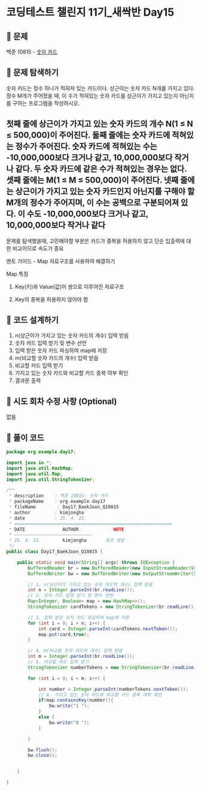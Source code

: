 # 코딩테스트 챌린지 11기_새싹반 Day15

## 📌 문제
백준 10815 - [숫자 카드](https://www.acmicpc.net/problem/10815)

## 📌 문제 탐색하기
숫자 카드는 정수 하나가 적혀져 있는 카드이다. 상근이는 숫자 카드 N개를 가지고 있다. 정수 M개가 주어졌을 때, 이 수가 적혀있는 숫자 카드를 상근이가 가지고 있는지 아닌지를 구하는 프로그램을 작성하시오.

첫째 줄에 상근이가 가지고 있는 숫자 카드의 개수 N(1 ≤ N ≤ 500,000)이 주어진다. 둘째 줄에는 숫자 카드에 적혀있는 정수가 주어진다. 숫자 카드에 적혀있는 수는 -10,000,000보다 크거나 같고, 10,000,000보다 작거나 같다. 두 숫자 카드에 같은 수가 적혀있는 경우는 없다.
셋째 줄에는 M(1 ≤ M ≤ 500,000)이 주어진다. 넷째 줄에는 상근이가 가지고 있는 숫자 카드인지 아닌지를 구해야 할 M개의 정수가 주어지며, 이 수는 공백으로 구분되어져 있다. 이 수도 -10,000,000보다 크거나 같고, 10,000,000보다 작거나 같다
---
문제를 탐색했을때, 고민해야할 부분은 카드가 중복을 허용하지 않고 단순 입출력에 대한 비교이므로 속도가 중요

멘토 가이드 - Map 자료구조를 사용하여 해결하기

Map 특징

1. Key(키)와 Value(값)이 쌍으로 이루어진 자료구조

2. Key의 중복을 허용하지 않아야 함

## 📌 코드 설계하기
1. n(상근이가 가지고 있는 숫자 카드의 개수) 입력 받음
2. 숫자 카드 입력 받기 및 변수 선언
3. 입력 받은 숫자 카드 파싱하여 map에 저장
4. m(비교할 숫자 카드의 개수) 입력 받음
5. 비교할 카드 입력 받기
6. 가지고 있는 숫자 카드와 비교할 카드 중복 여부 확인
7. 결과문 출력

## 📌 시도 회차 수정 사항 (Optional)
없음

## 📌 풀이 코드
```java
package org.example.day17;

import java.io.*;
import java.util.HashMap;
import java.util.Map;
import java.util.StringTokenizer;

/**
 * description    : 백준 10815- 숫자 카드
 * packageName    : org.example.day17
 * fileName        : Day17_BaekJoon_Q10815
 * author         : kimjongha
 * date           : 25. 4. 23.
 * ===========================================================
 * DATE              AUTHOR             NOTE
 * —————————————————————————————
 * 25. 4. 23.        kimjongha       최초 생성
 */
public class Day17_BaekJoon_Q10815 {

    public static void main(String[] args) throws IOException {
        BufferedReader br = new BufferedReader(new InputStreamReader(System.in));
        BufferedWriter bw = new BufferedWriter(new OutputStreamWriter(System.out));

        // 1. n(상근이가 가지고 있는 숫자 카드의 개수) 입력 받음
        int n = Integer.parseInt(br.readLine());
        // 2. 숫자 카드 입력 받기 및 변수 선언
        Map<Integer, Boolean> map = new HashMap<>();
        StringTokenizer cardTokens = new StringTokenizer(br.readLine());

        // 3. 입력 받은 숫자 카드 파싱하여 map에 저장
        for (int i = 0; i < n; i++) {
            int card = Integer.parseInt(cardTokens.nextToken());
            map.put(card,true);
        }

        // 4. m(비교할 숫자 카드의 개수) 입력 받음
        int m = Integer.parseInt(br.readLine());
        // 5. 비교할 카드 입력 받기
        StringTokenizer numberTokens = new StringTokenizer(br.readLine());

        for (int i = 0; i < m; i++) {

            int number = Integer.parseInt(numberTokens.nextToken());
            // 6. 가지고 있는 숫자 카드와 비교할 카드 중복 여부 확인
            if(map.containsKey(number)){
                bw.write("1 ");
            }
            else {
                bw.write("0 ");
            }

        }

        bw.flush();
        bw.close();


    }

}




